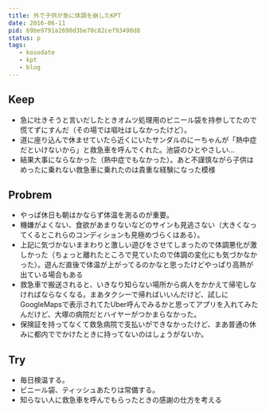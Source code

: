 ```yaml
---
title: 外で子供が急に体調を崩したKPT
date: 2016-06-11
pid: 69be9791a2690d3be70c82cef93498d8
status: p
tags:
   - kosodate
   - kpt
   - blog
---
```


## Keep
- 急に吐きそうと言いだしたときオムツ処理用のビニール袋を持参してたので慌てずにすんだ（その場では嘔吐はしなかったけど）。
- 道に座り込んで休ませていたら近くにいたサンダルのにーちゃんが「熱中症だといけないから」と救急車を呼んでくれた。池袋のひとやさしい…
- 結果大事にならなかった（熱中症でもなかった）。あと不謹慎ながら子供はめったに乗れない救急車に乗れたのは貴重な経験になった模様
## Probrem
- やっぱ休日も朝はかならず体温を測るのが重要。
- 機嫌がよくない、食欲があまりないなどのサインも見逃さない（大きくなってくるとこれらのコンディションも見極めづらくはある）。
- 上記に気づかないままわりと激しい遊びをさせてしまったので体調悪化が激しかった（ちょっと離れたところで見ていたので体調の変化にも気づかなかった）。遊んだ直後で体温が上がってるのかなと思ったけどやっぱり高熱が出ている場合もある
- 救急車で搬送されると、いきなり知らない場所から病人をかかえて帰宅しなければならなくなる。まあタクシーで帰ればいいんだけど、試しにGoogleMapsで表示されてたUber呼んでみるかと思ってアプリを入れてみたんだけど、大塚の病院だとハイヤーがつかまらなかった。
- 保険証を持ってなくて救急病院で支払いができなかったけど、まあ普通の休みに都内ででかけたときに持ってないのはしょうがないか。

## Try
- 毎日検温する。
- ビニール袋、ティッシュあたりは常備する。
- 知らない人に救急車を呼んでもらったときの感謝の仕方を考える